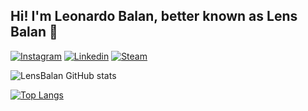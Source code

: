 ## Hi! I'm Leonardo Balan, better known as Lens Balan 👋
[![Instagram](https://img.shields.io/badge/Instagram-E4405F?style=for-the-badge&logo=instagram&logoColor=white)](https://www.instagram.com/lens.balan/)
[![Linkedin](https://img.shields.io/badge/LinkedIn-0077B5?style=for-the-badge&logo=linkedin&logoColor=white)](https://br.linkedin.com/in/leonardo-bednarczuk-balan-de-oliveira-70b602268)
[![Steam](https://img.shields.io/badge/Steam-000000?style=for-the-badge&logo=steam&logoColor=white)](https://steamcommunity.com/id/LensBR/)

![LensBalan GitHub stats](https://github-readme-stats.vercel.app/api?username=LensBalan&show_icons=true&theme=radical)

[![Top Langs](https://github-readme-stats.vercel.app/api/top-langs/?username=LensBalan&hide_progress=false)](https://github.com/LensBalan/github-readme-stats)
